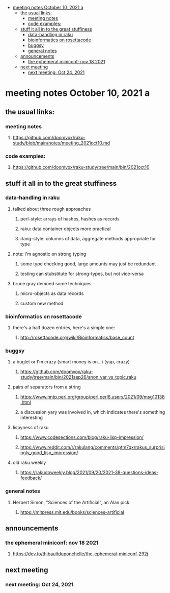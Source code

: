 - [meeting notes October 10, 2021                                      a](#org30fea37)
  - [the usual links:](#org67ee193)
    - [meeting notes](#orga656f92)
    - [code examples:](#orgc5e8067)
  - [stuff it all in to the great stuffiness](#org835bf21)
    - [data-handling in raku](#org3a0a18c)
    - [bioinformatics on rosettacode](#org41fe1d8)
    - [buggsy](#org02717cc)
    - [general notes](#org658f76e)
  - [announcements](#orgbc7bb2a)
    - [the ephemeral miniconf: nov 18 2021](#org9d215cb)
  - [next meeting](#org322be53)
    - [next meeting: Oct 24, 2021](#orgb803ccb)


<a id="org30fea37"></a>

# meeting notes October 10, 2021                                      a


<a id="org67ee193"></a>

## the usual links:


<a id="orga656f92"></a>

### meeting notes

1.  <https://github.com/doomvox/raku-study/blob/main/notes/meeting_2021oct10.md>


<a id="orgc5e8067"></a>

### code examples:

1.  <https://github.com/doomvox/raku-study/tree/main/bin/2021oct10>


<a id="org835bf21"></a>

## stuff it all in to the great stuffiness


<a id="org3a0a18c"></a>

### data-handling in raku

1.  talked about three rough approaches

    1.  perl-style: arrays of hashes, hashes as records
    
    2.  raku: data container objects more practical
    
    3.  rlang-style: columns of data, aggregate methods appropriate for type

2.  note: i'm agnostic on strong typing

    1.  some type checking good, large amounts may just be redundant
    
    2.  testing can stubstitute for strong-types, but not vice-versa

3.  bruce gray demoed some techniques

    1.  micro-objects as data records
    
    2.  custom new method


<a id="org41fe1d8"></a>

### bioinformatics on rosettacode

1.  there's a half dozen entries, here's a simple one:

    1.  <http://rosettacode.org/wiki/Bioinformatics/base_count>


<a id="org02717cc"></a>

### buggsy

1.  a buglet or I'm crazy (smart money is on&#x2026;)  (yup, crazy)

    1.  <https://github.com/doomvox/raku-study/tree/main/bin/2021sep26/anon_var_vs_topic.raku>

2.  pairs of separators from a string

    1.  <https://www.nntp.perl.org/group/perl.perl6.users/2021/09/msg10138.html>
    
    2.  a discussion yary was involved in, which indicates there's something interesting

3.  lispyness of raku

    1.  <https://www.codesections.com/blog/raku-lisp-impression/>
    
    2.  <https://www.reddit.com/r/rakulang/comments/ptm7qx/rakus_surprisingly_good_lisp_impression/>

4.  old raku weekly

    1.  <https://rakudoweekly.blog/2021/09/20/2021-38-questions-ideas-feedback/>


<a id="org658f76e"></a>

### general notes

1.  Herbert Simon, "Sciences of the Artificial", an Alan pick

    1.  <https://mitpress.mit.edu/books/sciences-artificial>


<a id="orgbc7bb2a"></a>

## announcements


<a id="org9d215cb"></a>

### the ephemeral miniconf: nov 18 2021

1.  <https://dev.to/thibaultduponchelle/the-ephemeral-miniconf-292j>


<a id="org322be53"></a>

## next meeting


<a id="orgb803ccb"></a>

### next meeting: Oct 24, 2021
